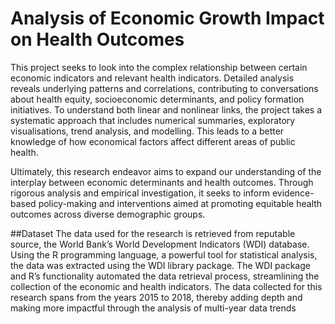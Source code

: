 # Analysis of Economic Growth Impact on Health Outcomes
This project seeks to look into the complex relationship between certain economic indicators and relevant health indicators. Detailed
analysis reveals underlying patterns and correlations, contributing to conversations about health equity, socioeconomic determinants, and policy formation initiatives. To understand both linear and nonlinear links, the project takes a systematic approach that includes numerical summaries, exploratory visualisations, trend
analysis, and modelling. This leads to a better knowledge of how economical factors affect different areas of public health.

Ultimately, this research endeavor aims to expand our understanding of the interplay between economic determinants and health outcomes. Through rigorous analysis and empirical investigation, it seeks to inform evidence-based policy-making and interventions aimed at promoting equitable health outcomes across diverse demographic groups.

##Dataset
The data used for the research is retrieved from reputable source, the World Bank’s World Development Indicators (WDI) database. Using the R programming language, a powerful tool for statistical analysis, the data was extracted using the WDI library package. The WDI package and R’s functionality automated the data
retrieval process, streamlining the collection of the economic and health indicators. The data collected for this research spans from the years 2015 to 2018, thereby adding depth and making more impactful through the analysis of multi-year data trends
